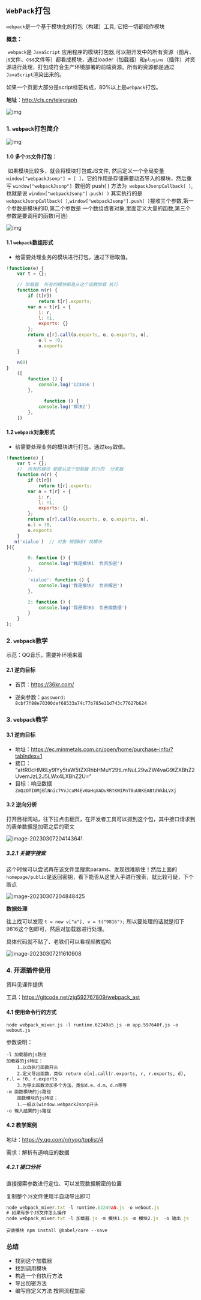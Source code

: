 ## `WebPack`打包

`webpack`是一个基于模块化的打包（构建）工具, 它把一切都视作模块

**概念：**

​       `webpack`是 `JavaScript` 应用程序的模块打包器,可以把开发中的所有资源（图片、js文件、css文件等）都看成模块，通过loader（加载器）和`plugins`（插件）对资源进行处理，打包成符合生产环境部署的前端资源。所有的资源都是通过`JavaScript`渲染出来的。



如果一个页面大部分是script标签构成，80%以上是`webpack`打包。

**地址**：http://cls.cn/telegraph

![img](https://app.yinxiang.com/FileSharing.action?hash=1/7d9dde72b8262d871a27f10af50a9b44-286201)



### 1. `webpack`打包简介

![img](https://app.yinxiang.com/FileSharing.action?hash=1/62be23ee03da0e043ff4b088eb0872cd-72813)



#### 1.0 多个`JS`文件打包：

​		如果模块比较多，就会将模块打包成JS文件, 然后定义一个全局变量` window["webpackJsonp"] = [ ]`，它的作用是存储需要动态导入的模块，然后重写 `window["webpackJsonp"] `数组的 push( ) 方法为` webpackJsonpCallback( )`,也就是说 `window["webpackJsonp"].push( )` 其实执行的是 `webpackJsonpCallback( )`,`window["webpackJsonp"].push( )`接收三个参数,第一个参数是模块的ID,第二个参数是 一个数组或者对象,里面定义大量的函数,第三个参数是要调用的函数(可选)

![img](https://app.yinxiang.com/FileSharing.action?hash=1/46d51af6b6946548adccc97f31a249ef-20029)



#### 1.1 `webpack`数组形式

+ 给需要处理业务的模块进行打包，通过下标取值。

```javascript
!function(e) {
    var t = {};

    // 加载器  所有的模块都是从这个函数加载 执行
    function n(r) {
        if (t[r])
            return t[r].exports;
        var o = t[r] = {
            i: r,
            l: !1,
            exports: {}
        };
        return e[r].call(o.exports, o, o.exports, n),
            o.l = !0,
            o.exports
    }

    n(0)
}
    ([
        function () {
            console.log('123456')
        },

              function () {
            console.log('模块2')
        },
    ])
```

#### 1.2 `webpack`对象形式

+ 给需要处理业务的模块进行打包，通过`key`取值。

```javascript
!function(e) {
    var t = {};
    //  所有的模块 都是从这个加载器 执行的  分发器
    function n(r) {
        if (t[r])
            return t[r].exports;
        var o = t[r] = {
            i: r,
            l: !1,
            exports: {}
        };
        return e[r].call(o.exports, o, o.exports, n),
        o.l = !0,
        o.exports
    }
   n('xialuo')  // 对象 根据KEY 找模块
}({

        0: function () {
            console.log('我是模块1  负责加密')
        },

        'xialuo': function () {
            console.log('我是模块2  负责解密')
        },

        2: function () {
            console.log('我是模块3  负责爬数据')
        }
    }
);
```



### 2. `webpack`教学

示范：QQ音乐，需要补环境来着

#### 2.1 逆向目标

+ 首页：https://36kr.com/

+ 逆向参数：`password: 8cbf7f88e70300def68533a74c77b785e11d743c77627b624`



### 3. `webpack`教学

#### 3.1 逆向目标

+ 地址：https://ec.minmetals.com.cn/open/home/purchase-info/?tabIndex=1
+ 接口： "aHR0cHM6Ly9lYy5taW5tZXRhbHMuY29tLmNuL29wZW4vaG9tZXBhZ2UvemJzL2J5LWx4LXBhZ2U="
+ 目标：响应数据`ZmQzOTI0MjBlNnic7VvJcuM4Ev0aHqXADuRRtKWIPnT0uU8KEABtdWkbLVXj`

#### 3.2 逆向分析

打开目标网站，往下拉点击翻页，在开发者工具可以抓到这个包，其中接口请求到的表单数据是加密之后的密文

![image-20230307204143641](images\image-20230307204143641.png)



##### 3.2.1 关键字搜索 

这个时候可以尝试再在该文件里搜索params、发现很难断住！然后上面的`homepage/public`是返回密钥，看下能否从这里入手进行搜索，就比较可疑，下个断点

![image-20230307204848425](images\image-20230307204848425.png)

**数据处理**

往上找可以发现 `t = new v["a"], v = t("9816");` 所以要处理的话就是扣下9816这个包即可，然后对加载器进行处理。

具体代码就不贴了、老铁们可以看视频教程哈

![image-20230307211610908](images\image-20230307211610908.png)



### 4. 开源插件使用

资料见课件提供

工具：https://gitcode.net/zjq592767809/webpack_ast

#### 4.1 使用命令行的方式

```
node webpack_mixer.js -l runtime.62249a5.js -m app.597640f.js -o webout.js
```

参数说明：

```
-l 加载器的js路径
加载器的js特征：
    1.以自执行函数开头
    2.定义导出函数，类似 return e[n].call(r.exports, r, r.exports, d), r.l = !0, r.exports
    3.为导出函数添加多个方法，类似d.e，d.m，d.n等等
-m 函数模块的js路径
	函数模块的js特征：
	1.一般以(window.webpackJsonp开头
-o 输入结果的js路径
```

#### 4.2 教学案例

地址：https://y.qq.com/n/ryqq/toplist/4

需求：解析有道响应的数据

##### 4.2.1 接口分析

直接搜索参数进行定位、可以发现数据解密的位置



复制整个`JS`文件使用半自动导出即可

```javascript
node webpack_mixer.txt -l runtime.62249a5.js -o webout.js
# 如果有多个JS文件怎么操作
node webpack_mixer.txt -l 加载器.js -m 模块1.js -m 模块2.js  -o 输出.js
```

```
安装模块 npm install @babel/core --save
```



### 总结

+ 找到这个加载器
+ 找到调用模块
+ 构造一个自执行方法
+ 导出加密方法
+ 编写自定义方法 按照流程加密







